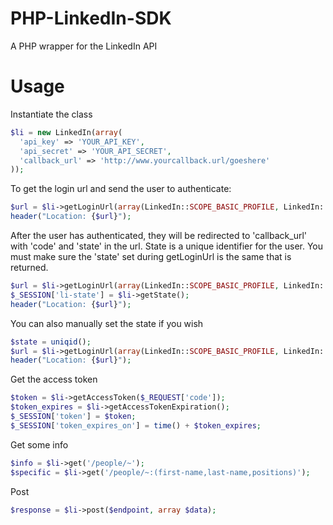 PHP-LinkedIn-SDK
================

A PHP wrapper for the LinkedIn API


Usage
======

Instantiate the class
```php
$li = new LinkedIn(array(
  'api_key' => 'YOUR_API_KEY',
  'api_secret' => 'YOUR_API_SECRET',
  'callback_url' => 'http://www.yourcallback.url/goeshere'
));

```

To get the login url and send the user to authenticate:
```php
$url = $li->getLoginUrl(array(LinkedIn::SCOPE_BASIC_PROFILE, LinkedIn::SCOPE_EMAIL_ADDRESS));
header("Location: {$url}");
```

After the user has authenticated, they will be redirected to 'callback_url' with 'code' and 'state' in the url. State is a unique identifier for the user. You must make sure the 'state' set during getLoginUrl is the same that is returned.
```php
$url = $li->getLoginUrl(array(LinkedIn::SCOPE_BASIC_PROFILE, LinkedIn::SCOPE_EMAIL_ADDRESS));
$_SESSION['li-state'] = $li->getState();
header("Location: {$url}");
```

You can also manually set the state if you wish
```php
$state = uniqid();
$url = $li->getLoginUrl(array(LinkedIn::SCOPE_BASIC_PROFILE, LinkedIn::SCOPE_EMAIL_ADDRESS), $state);
header("Location: {$url}");
```

Get the access token
```php
$token = $li->getAccessToken($_REQUEST['code']); 
$token_expires = $li->getAccessTokenExpiration();
$_SESSION['token'] = $token;
$_SESSION['token_expires_on'] = time() + $token_expires;
```

Get some info
```php
$info = $li->get('/people/~');
$specific = $li->get('/people/~:(first-name,last-name,positions)');
```

Post
```php
$response = $li->post($endpoint, array $data);
```
